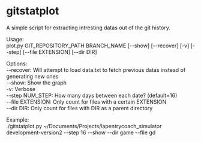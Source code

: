# gitstatplot
A simple script for extracting intresting datas out of the git history.

Usage:  
	plot.py GIT_REPOSITORY_PATH BRANCH_NAME [--show] [--recover] [-v] [--step] [--file EXTENSION] [--dir DIR]

Options:  
	--recover: Will attempt to load data.txt to fetch previous datas instead of generating new ones  
	--show: Show the graph  
	-v: Verbose  
	--step NUM_STEP: How many days between each date? (default=16)  
	--file EXTENSION: Only count for files with a certain EXTENSION  
	--dir DIR: Only count for files with DIR as a parent directory

Example:  
	./gitstatplot.py ~/Documents/Projects/lapentrycoach_simulator development-version2 --step 16 --show --dir game --file gd

